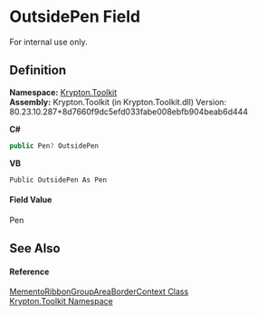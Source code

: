 # OutsidePen Field


For internal use only.



## Definition
**Namespace:** <a href="79d2eac2-21f4-54ff-7552-b20c33c30600.md">Krypton.Toolkit</a>  
**Assembly:** Krypton.Toolkit (in Krypton.Toolkit.dll) Version: 80.23.10.287+8d7660f9dc5efd033fabe008ebfb904beab6d444

**C#**
``` C#
public Pen? OutsidePen
```
**VB**
``` VB
Public OutsidePen As Pen
```



#### Field Value
Pen

## See Also


#### Reference
<a href="c2d78dd2-24d8-3297-2b06-70f90fe690f2.md">MementoRibbonGroupAreaBorderContext Class</a>  
<a href="79d2eac2-21f4-54ff-7552-b20c33c30600.md">Krypton.Toolkit Namespace</a>  
